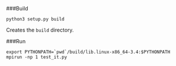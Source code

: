###Build

```
python3 setup.py build
```

Creates the `build` directory.

###Run

```
export PYTHONPATH=`pwd`/build/lib.linux-x86_64-3.4:$PYTHONPATH
mpirun -np 1 test_it.py
```
